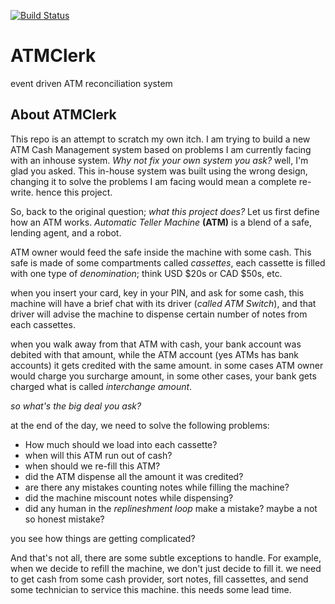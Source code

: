 [![Build Status](https://travis-ci.com/aawadall/ATMClerk.svg?branch=master)](https://travis-ci.com/aawadall/ATMClerk)

# ATMClerk
event driven ATM reconciliation system
## About ATMClerk
This repo is an attempt to scratch my own itch. 
I am trying to build a new ATM Cash Management system based on problems I am currently facing with an inhouse system.
_Why not fix your own system you ask?_ well, I'm glad you asked.
This in-house system was built using the wrong design, changing it to solve the problems I am facing would mean a complete re-write. hence this project.

So, back to the original question; _what this project does?_
Let us first define how an ATM works.
_Automatic Teller Machine_ **(ATM)** is a blend of a safe, lending agent, and a robot. 

ATM owner would feed the safe inside the machine with some cash. This safe is made of some compartments called _cassettes_, each cassette is filled with one type of _denomination_; think USD $20s or CAD $50s, etc. 

when you insert your card, key in your PIN, and ask for some cash, this machine will have a brief chat with its driver (_called ATM Switch_), and that driver will advise the machine to dispense certain number of notes from each cassettes.

when you walk away from that ATM with cash, your bank account was debited with that amount, while the ATM account (yes ATMs has bank accounts) it gets credited with the same amount. in some cases ATM owner would charge you surcharge amount, in some other cases, your bank gets charged what is called _interchange amount_.

_so what's the big deal you ask?_

at the end of the day, we need to solve the following problems:
- How much should we load into each cassette?
- when will this ATM run out of cash?
- when should we re-fill this ATM?
- did the ATM dispense all the amount it was credited?
- are there any mistakes counting notes while filling the machine?
- did the machine miscount notes while dispensing?
- did any human in the _replineshment loop_ make a mistake? maybe a not so honest mistake?

you see how things are getting complicated?

And that's not all, there are some subtle exceptions to handle. For example, when we decide to refill the machine, we don't just decide to fill it. we need to get cash from some cash provider, sort notes, fill cassettes, and send some technician to service this machine. 
this needs some lead time. 
